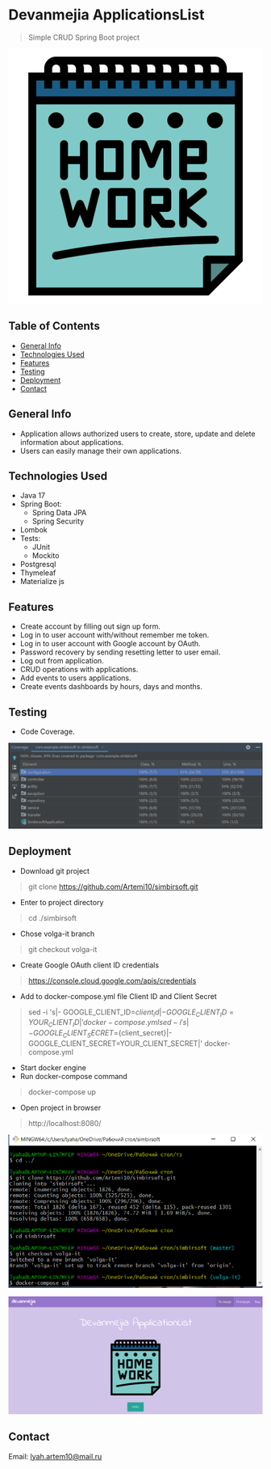 # Devanmejia ApplicationsList
>Simple CRUD Spring Boot project

![Logo](src/main/resources/static/images/logo.png "Project Logo")

## Table of Contents
* [General Info](#general-info)
* [Technologies Used](#technologies-used)
* [Features](#features)
* [Testing](#testing)
* [Deployment](#deployment)
* [Contact](#contact)

## General Info
- Application allows authorized users to create, store, update and delete information about applications.
- Users can easily manage their own applications.

## Technologies Used
- Java 17
- Spring Boot:
    * Spring Data JPA
    * Spring Security
- Lombok
- Tests:
    * JUnit
    * Mockito
- Postgresql
- Thymeleaf
- Materialize js

## Features
- Create account by filling out sign up form.
- Log in to user account with/without remember me token.
- Log in to user account with Google account by OAuth.
- Password recovery by sending resetting letter to user email.
- Log out from application.
- CRUD operations with applications.
- Add events to users applications.
- Create events dashboards by hours, days and months.

## Testing
- Code Coverage.

![CodeCoverage](screenshots/coverage.png "Code coverage")


## Deployment
- Download git project
> git clone https://github.com/Artemi10/simbirsoft.git
- Enter to project directory
> cd ./simbirsoft
- Chose volga-it branch
> git checkout volga-it
- Create Google OAuth client ID credentials
> https://console.cloud.google.com/apis/credentials
- Add to docker-compose.yml file Client ID and Client Secret
> sed -i 's|- GOOGLE_CLIENT_ID=${client_id}|- GOOGLE_CLIENT_ID=YOUR_CLIENT_ID|' docker-compose.yml
> sed -i 's|- GOOGLE_CLIENT_SECRET=${client_secret}|- GOOGLE_CLIENT_SECRET=YOUR_CLIENT_SECRET|' docker-compose.yml
- Start docker engine
- Run docker-compose command
> docker-compose up
- Open project in browser
> http://localhost:8080/

![Deployment commands](screenshots/commands.png "Deployment commands")

![Deployment app](screenshots/app.png "Deployment app")

## Contact
Email: lyah.artem10@mail.ru
